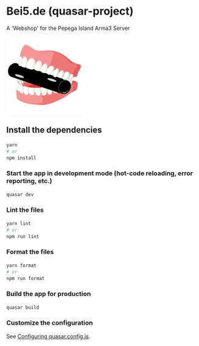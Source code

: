 # Bei5.de (quasar-project)

A 'Webshop' for the Pepega Island Arma3 Server

<img src="https://github.com/JosunLP/Bei5.de/blob/main/public/svg/Logo.svg" width="200" height="200">

## Install the dependencies

```bash
yarn
# or
npm install
```

### Start the app in development mode (hot-code reloading, error reporting, etc.)

```bash
quasar dev
```

### Lint the files

```bash
yarn lint
# or
npm run lint
```

### Format the files

```bash
yarn format
# or
npm run format
```

### Build the app for production

```bash
quasar build
```

### Customize the configuration

See [Configuring quasar.config.js](https://v2.quasar.dev/quasar-cli-vite/quasar-config-js).
